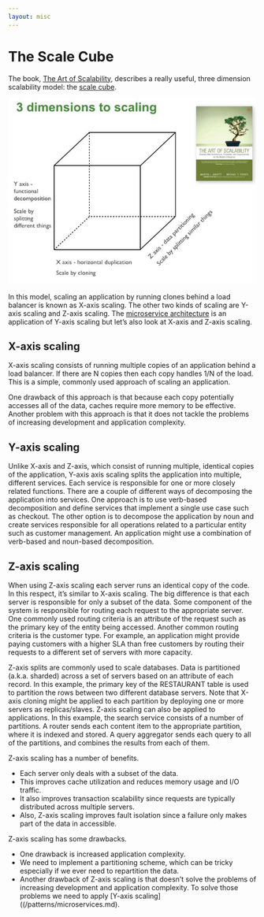 ```yaml
---
layout: misc
---
```

# The Scale Cube

The book, [The Art of Scalability](http://theartofscalability.com/), describes a really useful, three dimension scalability model: the [scale cube](http://akfpartners.com/techblog/2008/05/08/splitting-applications-or-services-for-scale/).

![](/i/DecomposingApplications.021.jpg)

In this model, scaling an application by running clones behind a load balancer is known as X-axis scaling.
The other two kinds of scaling are Y-axis scaling and Z-axis scaling.
The [microservice architecture](/patterns/microservices.md) is an application of Y-axis scaling but let’s also look at X-axis and Z-axis scaling.

## X-axis scaling

X-axis scaling consists of running multiple copies of an application behind a load balancer.
If there are N copies then each copy handles 1/N of the load.
This is a simple, commonly used approach of scaling an application.

One drawback of this approach is that because each copy potentially accesses all of the data, caches require more memory to be effective.
Another problem with this approach is that it does not tackle the problems of increasing development and application complexity.

## Y-axis scaling

Unlike X-axis and Z-axis, which consist of running multiple, identical copies of the application, Y-axis axis scaling splits the application into multiple, different services.
Each service is responsible for one or more closely related functions.
There are a couple of different ways of decomposing the application into services.
One approach is to use verb-based decomposition and define services that implement a single use case such as checkout.
The other option is to decompose the application by noun and create services responsible for all operations related to a particular entity such as customer management.
An application might use a combination of verb-based and noun-based decomposition.

## Z-axis scaling

When using Z-axis scaling each server runs an identical copy of the code.
In this respect, it’s similar to X-axis scaling.
The big difference is that each server is responsible for only a subset of the data.
Some component of the system is responsible for routing each request to the appropriate server.
One commonly used routing criteria is an attribute of the request such as the primary key of the entity being accessed.
Another common routing criteria is the customer type.
For example, an application might provide paying customers with a higher SLA than free customers by routing their requests to a different set of servers with more capacity.

Z-axis splits are commonly used to scale databases.
Data is partitioned (a.k.a. sharded) across a set of servers based on an attribute of each record.
In this example, the primary key of the RESTAURANT table is used to partition the rows between two different database servers.
Note that X-axis cloning might be applied to each partition by deploying one or more servers as replicas/slaves.
Z-axis scaling can also be applied to applications.
In this example, the search service consists of a number of partitions.
A router sends each content item to the appropriate partition, where it is indexed and stored.
A query aggregator sends each query to all of the partitions, and combines the results from each of them.

Z-axis scaling has a number of benefits.

* Each server only deals with a subset of the data.
* This improves cache utilization and reduces memory usage and I/O traffic.
* It also improves transaction scalability since requests are typically distributed across multiple servers.
* Also, Z-axis scaling improves fault isolation since a failure only makes part of the data in accessible.

Z-axis scaling has some drawbacks.

* One drawback is increased application complexity.
* We need to implement a partitioning scheme, which can be tricky especially if we ever need to repartition the data.
* Another drawback of Z-axis scaling is that doesn’t solve the problems of increasing development and application complexity. To solve those problems we need to apply [Y-axis scaling]((/patterns/microservices.md).


